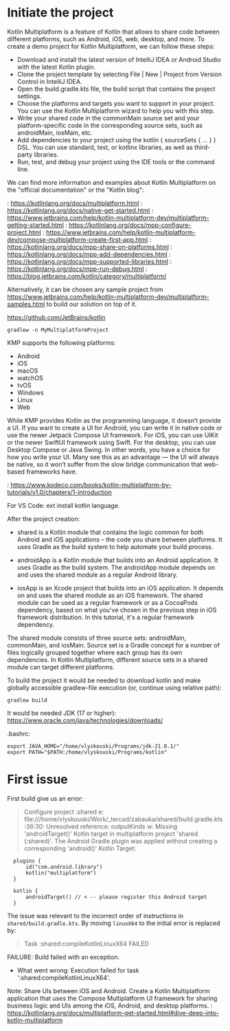 # Initiate the project

Kotlin Multiplatform is a feature of Kotlin that allows to share code between different platforms, such as Android, iOS, 
web, desktop, and more. To create a demo project for Kotlin Multiplatform, we can follow these steps:

- Download and install the latest version of IntelliJ IDEA or Android Studio with the latest Kotlin plugin.
- Clone the project template by selecting File | New | Project from Version Control in IntelliJ IDEA.
- Open the build.gradle.kts file, the build script that contains the project settings.
- Choose the platforms and targets you want to support in your project. You can use the Kotlin Multiplatform wizard to help you with this step.
- Write your shared code in the commonMain source set and your platform-specific code in the corresponding source sets, such as androidMain, iosMain, etc.
- Add dependencies to your project using the kotlin { sourceSets { … } } DSL. You can use standard, test, or kotlinx libraries, as well as third-party libraries.
- Run, test, and debug your project using the IDE tools or the command line.

We can find more information and examples about Kotlin Multiplatform on the "official documentation" or the "Kotlin blog":

: https://kotlinlang.org/docs/multiplatform.html 
: https://kotlinlang.org/docs/native-get-started.html 
: https://www.jetbrains.com/help/kotlin-multiplatform-dev/multiplatform-getting-started.html 
: https://kotlinlang.org/docs/mpp-configure-project.html 
: https://www.jetbrains.com/help/kotlin-multiplatform-dev/compose-multiplatform-create-first-app.html 
: https://kotlinlang.org/docs/mpp-share-on-platforms.html 
: https://kotlinlang.org/docs/mpp-add-dependencies.html 
: https://kotlinlang.org/docs/mpp-supported-libraries.html 
: https://kotlinlang.org/docs/mpp-run-debug.html 
: https://blog.jetbrains.com/kotlin/category/multiplatform/

Alternatively, it can be chosen any sample project from 
https://www.jetbrains.com/help/kotlin-multiplatform-dev/multiplatform-samples.html
to build our solution on top of it.

https://github.com/JetBrains/kotlin
```
gradlew -n MyMultiplatformProject
```

KMP supports the following platforms:
- Android
- iOS
- macOS
- watchOS
- tvOS
- Windows
- Linux
- Web

While KMP provides Kotlin as the programming language, it doesn’t provide a UI. If you want to create a UI for Android, you can write it in native code or use the newer Jetpack Compose UI framework. For iOS, you can use UIKit or the newer SwiftUI framework using Swift. For the desktop, you can use Desktop Compose or Java Swing. In other words, you have a choice for how you write your UI. Many see this as an advantage — the UI will always be native, so it won’t suffer from the slow bridge communication that web-based frameworks have.

: https://www.kodeco.com/books/kotlin-multiplatform-by-tutorials/v1.0/chapters/1-introduction


For VS Code: ext install kotlin language.

After the project creation:
- shared is a Kotlin module that contains the logic common for both Android and iOS applications – the code you share between platforms. It uses Gradle as the build system to help automate your build process.

- androidApp is a Kotlin module that builds into an Android application. It uses Gradle as the build system. The androidApp module depends on and uses the shared module as a regular Android library.

- iosApp is an Xcode project that builds into an iOS application. It depends on and uses the shared module as an iOS framework. The shared module can be used as a regular framework or as a CocoaPods dependency, based on what you've chosen in the previous step in iOS framework distribution. In this tutorial, it's a regular framework dependency.

The shared module consists of three source sets: androidMain, commonMain, and iosMain. Source set is a Gradle concept for a number of files logically grouped together where each group has its own dependencies. In Kotlin Multiplatform, different source sets in a shared module can target different platforms.


To build the project it would be needed to download kotlin and make globally accessible gradlew-file execution (or, 
continue using relative path):
```
gradlew build
```

It would be needed JDK (17 or higher):
https://www.oracle.com/java/technologies/downloads/

.bashrc:

```
export JAVA_HOME="/home/vlyskouski/Programs/jdk-21.0.1/"
export PATH="$PATH:/home/vlyskouski/Programs/kotlin"
```


# First issue

First build give us an error:

  > Configure project :shared
  e: file:///home/vlyskouski/Work/_tercad/zabauka/shared/build.gradle.kts:36:30: Unresolved reference: outputKinds
  w: Missing 'androidTarget()' Kotlin target in multiplatform project 'shared (:shared)'.
  The Android Gradle plugin was applied without creating a corresponding 'android()' Kotlin Target:

```
  plugins {
      id("com.android.library")
      kotlin("multiplatform")
  }

  kotlin {
      androidTarget() // < -- please register this Android target
  }
```

The issue was relevant to the incorrect order of instructions in `shared/build.gradle.kts`. By moving `linuxX64` to the 
initial error is replaced by:

  > Task :shared:compileKotlinLinuxX64 FAILED

  FAILURE: Build failed with an exception.

  * What went wrong:
  Execution failed for task ':shared:compileKotlinLinuxX64'.



Note: Share UIs between iOS and Android. Create a Kotlin Multiplatform application that uses the Compose Multiplatform UI framework for sharing business logic and UIs among the iOS, Android, and desktop platforms.
: https://kotlinlang.org/docs/multiplatform-get-started.html#dive-deep-into-kotlin-multiplatform